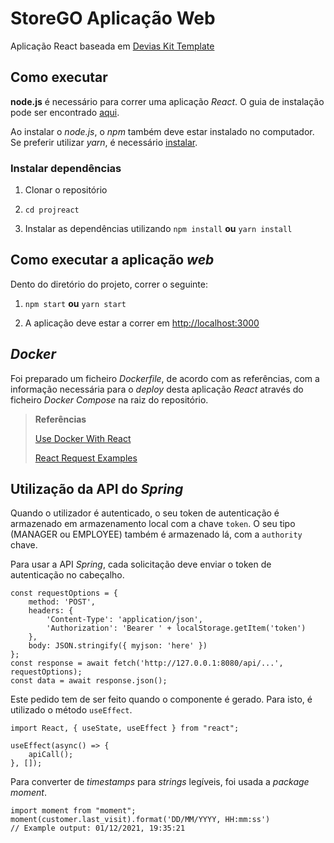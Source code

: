 # StoreGO Aplicação Web

Aplicação React baseada em [Devias Kit Template](https://material-ui.com/store/items/devias-kit/)

## Como executar  

**node.js** é necessário para correr uma aplicação _React_. O guia de instalação pode ser encontrado [aqui](https://nodejs.org/en/).

  Ao instalar o _node.js_, o _npm_ também deve estar instalado no computador. Se preferir utilizar *yarn*, é necessário [instalar](https://classic.yarnpkg.com/en/docs/install/).

  

### Instalar dependências

1. Clonar o repositório

2. ```cd projreact```

3. Instalar as dependências utilizando ```npm install``` **ou** ```yarn install```

  

## Como executar a aplicação _web_

Dento do diretório do projeto, correr o seguinte:

1. ```npm start``` **ou** ```yarn start```

2. A aplicação deve estar a correr em [http://localhost:3000](http://localhost:3000) 

## _Docker_

Foi preparado um ficheiro _Dockerfile_, de acordo com as referências, com a informação necessária para o _deploy_ desta aplicação _React_ através do ficheiro _Docker Compose_ na raiz do repositório.

> **Referências**
>
> [Use Docker With React](https://medium.com/better-programming/heres-how-you-can-use-docker-with-create-react-app-3ee3a972b04e)
>
> [React Request Examples](https://jasonwatmore.com/post/2020/02/01/react-fetch-http-post-request-examples)
>



## Utilização da API do _Spring_

Quando o utilizador é autenticado, o seu token de autenticação é armazenado em armazenamento local com a chave `token`. O seu tipo (MANAGER ou EMPLOYEE) também é armazenado lá, com a `authority` chave.

Para usar a API _Spring_, cada solicitação deve enviar o token de autenticação no cabeçalho.

```react
const requestOptions = {
    method: 'POST',
    headers: { 
        'Content-Type': 'application/json',
        'Authorization': 'Bearer ' + localStorage.getItem('token')
    },
    body: JSON.stringify({ myjson: 'here' })
};
const response = await fetch('http://127.0.0.1:8080/api/...', requestOptions);
const data = await response.json();
```


Este pedido tem de ser feito quando o componente é gerado. Para isto, é utilizado o método `useEffect`.

```react
import React, { useState, useEffect } from "react";

useEffect(async() => {
    apiCall();
}, []);
```

Para converter de _timestamps_ para _strings_ legíveis, foi usada a _package_ _moment_.

```react
import moment from "moment";
moment(customer.last_visit).format('DD/MM/YYYY, HH:mm:ss')
// Example output: 01/12/2021, 19:35:21
```

